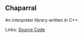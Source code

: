 ## Chaparral
An interpreter library written in C++.

Links: [Source Code](https://github.com/ericdingle/chaparral)
